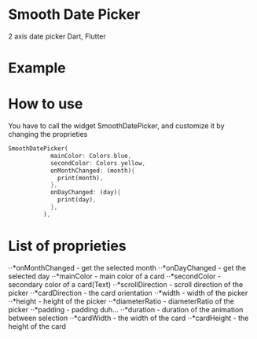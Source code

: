 # Smooth Date Picker
2 axis date picker Dart, Flutter

# Example



# How to use

You have to call the widget SmoothDatePicker, and customize it by changing the proprieties

```dart
SmoothDatePicker(
            mainColor: Colors.blue,
            secondColor: Colors.yellow,
            onMonthChanged: (month){
              print(month),
            },
            onDayChanged: (day){
              print(day),
            },
          ),
```
# List of proprieties

⋅⋅*onMonthChanged - get the selected month
⋅⋅*onDayChanged - get the selected day
⋅⋅*mainColor - main color of a card
⋅⋅*secondColor - secondary color of a card(Text)
⋅⋅*scrollDirection - scroll direction of the picker
⋅⋅*cardDirection - the card orientation
⋅⋅*width - width of the picker
⋅⋅*height - height of the picker
⋅⋅*diameterRatio - diameterRatio of the picker
⋅⋅*padding - padding duh...
⋅⋅*duration - duration of the animation between selection
⋅⋅*cardWidth - the width of the card
⋅⋅*cardHeight - the height of the card
